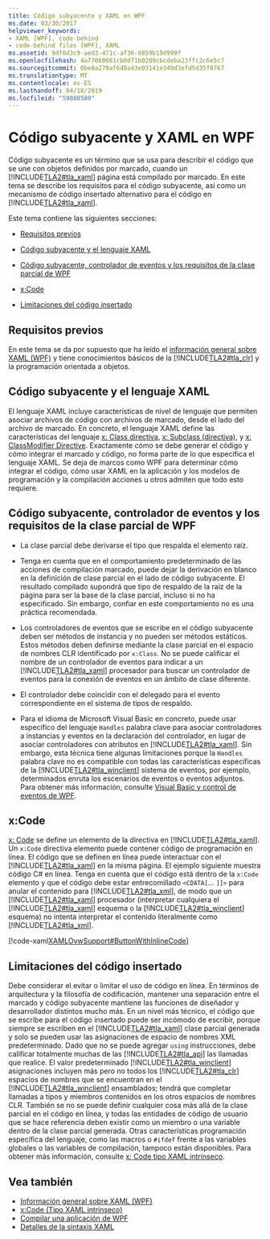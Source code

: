 ```yaml
---
title: Código subyacente y XAML en WPF
ms.date: 03/30/2017
helpviewer_keywords:
- XAML [WPF], code-behind
- code-behind files [WPF], XAML
ms.assetid: 9df6d3c9-aed3-471c-af36-6859b19d999f
ms.openlocfilehash: 4a77060661cb0d71b0209cbcdeba23ffc2c6e5c7
ms.sourcegitcommit: 0be8a279af6d8a43e03141e349d3efd5d35f8767
ms.translationtype: MT
ms.contentlocale: es-ES
ms.lasthandoff: 04/18/2019
ms.locfileid: "59088580"
---
```

# <a name="code-behind-and-xaml-in-wpf"></a>Código subyacente y XAML en WPF
<a name="introduction"></a> Código subyacente es un término que se usa para describir el código que se une con objetos definidos por marcado, cuando un [!INCLUDE[TLA2#tla_xaml](../../../../includes/tla2sharptla-xaml-md.md)] página está compilado por marcado. En este tema se describe los requisitos para el código subyacente, así como un mecanismo de código insertado alternativo para el código en [!INCLUDE[TLA2#tla_xaml](../../../../includes/tla2sharptla-xaml-md.md)].  
  
 Este tema contiene las siguientes secciones:  
  
-   [Requisitos previos](#Prerequisites)  
  
-   [Código subyacente y el lenguaje XAML](#codebehind_and_the_xaml_language)  
  
-   [Código subyacente, controlador de eventos y los requisitos de la clase parcial de WPF](#Code_behind__Event_Handler__and_Partial_Class)  
  
-   [x:Code](#x_Code)  
  
-   [Limitaciones del código insertado](#Inline_Code_Limitations)  
  
<a name="Prerequisites"></a>   
## <a name="prerequisites"></a>Requisitos previos  
 En este tema se da por supuesto que ha leído el [información general sobre XAML (WPF)](xaml-overview-wpf.md) y tiene conocimientos básicos de la [!INCLUDE[TLA2#tla_clr](../../../../includes/tla2sharptla-clr-md.md)] y la programación orientada a objetos.  
  
<a name="codebehind_and_the_xaml_language"></a>   
## <a name="code-behind-and-the-xaml-language"></a>Código subyacente y el lenguaje XAML  
 El lenguaje XAML incluye características de nivel de lenguaje que permiten asociar archivos de código con archivos de marcado, desde el lado del archivo de marcado. En concreto, el lenguaje XAML define las características del lenguaje [x: Class directiva](../../xaml-services/x-class-directive.md), [x: Subclass (directiva)](../../xaml-services/x-subclass-directive.md), y [x: ClassModifier Directive](../../xaml-services/x-classmodifier-directive.md). Exactamente cómo se debe generar el código y cómo integrar el marcado y código, no forma parte de lo que especifica el lenguaje XAML. Se deja de marcos como WPF para determinar cómo integrar el código, cómo usar XAML en la aplicación y los modelos de programación y la compilación acciones u otros admiten que todo esto requiere.  
  
<a name="Code_behind__Event_Handler__and_Partial_Class"></a>   
## <a name="code-behind-event-handler-and-partial-class-requirements-in-wpf"></a>Código subyacente, controlador de eventos y los requisitos de la clase parcial de WPF  
  
-   La clase parcial debe derivarse el tipo que respalda el elemento raíz.  
  
-   Tenga en cuenta que en el comportamiento predeterminado de las acciones de compilación marcado, puede dejar la derivación en blanco en la definición de clase parcial en el lado de código subyacente. El resultado compilado supondrá que tipo de respaldo de la raíz de la página para ser la base de la clase parcial, incluso si no ha especificado. Sin embargo, confiar en este comportamiento no es una práctica recomendada.  
  
-   Los controladores de eventos que se escribe en el código subyacente deben ser métodos de instancia y no pueden ser métodos estáticos. Estos métodos deben definirse mediante la clase parcial en el espacio de nombres CLR identificado por `x:Class`. No se puede calificar el nombre de un controlador de eventos para indicar a un [!INCLUDE[TLA2#tla_xaml](../../../../includes/tla2sharptla-xaml-md.md)] procesador para buscar un controlador de eventos para la conexión de eventos en un ámbito de clase diferente.  
  
-   El controlador debe coincidir con el delegado para el evento correspondiente en el sistema de tipos de respaldo.  
  
-   Para el idioma de Microsoft Visual Basic en concreto, puede usar específico del lenguaje `Handles` palabra clave para asociar controladores a instancias y eventos en la declaración del controlador, en lugar de asociar controladores con atributos en [!INCLUDE[TLA2#tla_xaml](../../../../includes/tla2sharptla-xaml-md.md)]. Sin embargo, esta técnica tiene algunas limitaciones porque la `Handles` palabra clave no es compatible con todas las características específicas de la [!INCLUDE[TLA2#tla_winclient](../../../../includes/tla2sharptla-winclient-md.md)] sistema de eventos, por ejemplo, determinados enruta los escenarios de eventos o eventos adjuntos. Para obtener más información, consulte [Visual Basic y control de eventos de WPF](visual-basic-and-wpf-event-handling.md).  
  
<a name="x_Code"></a>   
## <a name="xcode"></a>x:Code  
 [x: Code](../../xaml-services/x-code-intrinsic-xaml-type.md) se define un elemento de la directiva en [!INCLUDE[TLA2#tla_xaml](../../../../includes/tla2sharptla-xaml-md.md)]. Un `x:Code` directiva elemento puede contener código de programación en línea. El código que se definen en línea puede interactuar con el [!INCLUDE[TLA2#tla_xaml](../../../../includes/tla2sharptla-xaml-md.md)] en la misma página. El ejemplo siguiente muestra código C# en línea. Tenga en cuenta que el código está dentro de la `x:Code` elemento y que el código debe estar entrecomillado `<CDATA[`... `]]>` para anular el contenido para [!INCLUDE[TLA2#tla_xml](../../../../includes/tla2sharptla-xml-md.md)], de modo que un [!INCLUDE[TLA2#tla_xaml](../../../../includes/tla2sharptla-xaml-md.md)] procesador (interpretar cualquiera el [!INCLUDE[TLA2#tla_xaml](../../../../includes/tla2sharptla-xaml-md.md)] esquema o la [!INCLUDE[TLA2#tla_winclient](../../../../includes/tla2sharptla-winclient-md.md)] esquema) no intenta interpretar el contenido literalmente como [!INCLUDE[TLA2#tla_xml](../../../../includes/tla2sharptla-xml-md.md)].  
  
 [!code-xaml[XAMLOvwSupport#ButtonWithInlineCode](~/samples/snippets/csharp/VS_Snippets_Wpf/XAMLOvwSupport/CSharp/page4.xaml#buttonwithinlinecode)]  
  
<a name="Inline_Code_Limitations"></a>   
## <a name="inline-code-limitations"></a>Limitaciones del código insertado  
 Debe considerar el evitar o limitar el uso de código en línea. En términos de arquitectura y la filosofía de codificación, mantener una separación entre el marcado y código subyacente mantiene las funciones de diseñador y desarrollador distintos mucho más. En un nivel más técnico, el código que se escribe para el código insertado puede ser incómodo de escribir, porque siempre se escriben en el [!INCLUDE[TLA2#tla_xaml](../../../../includes/tla2sharptla-xaml-md.md)] clase parcial generada y solo se pueden usar las asignaciones de espacio de nombres XML predeterminado. Dado que no se puede agregar `using` instrucciones, debe calificar totalmente muchas de las [!INCLUDE[TLA2#tla_api](../../../../includes/tla2sharptla-api-md.md)] las llamadas que realice. El valor predeterminado [!INCLUDE[TLA2#tla_winclient](../../../../includes/tla2sharptla-winclient-md.md)] asignaciones incluyen más pero no todos los [!INCLUDE[TLA2#tla_clr](../../../../includes/tla2sharptla-clr-md.md)] espacios de nombres que se encuentran en el [!INCLUDE[TLA2#tla_winclient](../../../../includes/tla2sharptla-winclient-md.md)] ensamblados; tendrá que completar llamadas a tipos y miembros contenidos en los otros espacios de nombres CLR. También se no se puede definir cualquier cosa más allá de la clase parcial en el código en línea, y todas las entidades de código de usuario que se hace referencia deben existir como un miembro o una variable dentro de la clase parcial generada. Otras características programación específica del lenguaje, como las macros o `#ifdef` frente a las variables globales o las variables de compilación, tampoco están disponibles. Para obtener más información, consulte [x: Code tipo XAML intrínseco](../../xaml-services/x-code-intrinsic-xaml-type.md).  
  
## <a name="see-also"></a>Vea también

- [Información general sobre XAML (WPF)](xaml-overview-wpf.md)
- [x:Code (Tipo XAML intrínseco)](../../xaml-services/x-code-intrinsic-xaml-type.md)
- [Compilar una aplicación de WPF](../app-development/building-a-wpf-application-wpf.md)
- [Detalles de la sintaxis XAML](xaml-syntax-in-detail.md)
